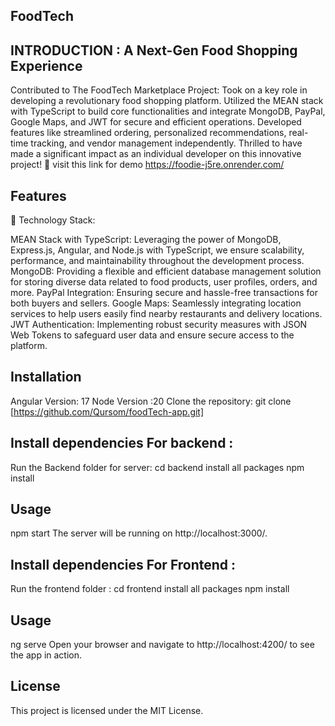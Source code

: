 ## FoodTech 
 ##  INTRODUCTION : A Next-Gen Food Shopping Experience
Contributed to The FoodTech Marketplace Project: Took on a key role in developing a revolutionary food shopping platform. Utilized the MEAN stack with TypeScript to build core functionalities and integrate MongoDB, PayPal, Google Maps, and JWT for secure and efficient operations. Developed features like streamlined ordering, personalized recommendations, real-time tracking, and vendor management independently. Thrilled to have made a significant impact as an individual developer on this innovative project! 🚀
visit this link for demo
https://foodie-j5re.onrender.com/

## Features
🔧 Technology Stack:

MEAN Stack with TypeScript: Leveraging the power of MongoDB, Express.js, Angular, and Node.js with TypeScript, we ensure scalability, performance, and maintainability throughout the development process.
MongoDB: Providing a flexible and efficient database management solution for storing diverse data related to food products, user profiles, orders, and more.
PayPal Integration: Ensuring secure and hassle-free transactions for both buyers and sellers.
Google Maps: Seamlessly integrating location services to help users easily find nearby restaurants and delivery locations.
JWT Authentication: Implementing robust security measures with JSON Web Tokens to safeguard user data and ensure secure access to the platform.


## Installation
Angular Version: 17
Node Version :20
Clone the repository:
git clone [https://github.com/Qursom/foodTech-app.git]
## Install dependencies For backend :
Run the  Backend folder for server:
cd backend
install all packages
npm install
## Usage
npm start
The server will be running on http://localhost:3000/.

## Install dependencies For Frontend :
Run the  frontend folder :
cd frontend
install all packages
npm install
## Usage

ng serve
Open your browser and navigate to http://localhost:4200/ to see the app in action.


## License
This project is licensed under the MIT License.
